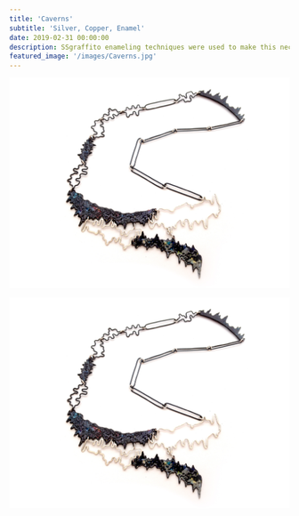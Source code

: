 ```yaml
---
title: 'Caverns'
subtitle: 'Silver, Copper, Enamel'
date: 2019-02-31 00:00:00
description: SSgraffito enameling techniques were used to make this necklace to correspond to the Inner Light Broach. When worn, the cavers open at the heart. This piece reflects the journey through darkness to reach the clarity that comes with being true to your heart.
featured_image: '/images/Caverns.jpg'
---
```

![](/images/Caverns.jpg)




<div class="gallery" data-columns="3">
	<img src="/images/Caverns.jpg">
</div>


